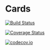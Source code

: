 # Cards

[![Build Status](https://travis-ci.org/StefanKarpinski/Cards.jl.svg?branch=master)](https://travis-ci.org/StefanKarpinski/Cards.jl)

[![Coverage Status](https://coveralls.io/repos/StefanKarpinski/Cards.jl/badge.svg?branch=master&service=github)](https://coveralls.io/github/StefanKarpinski/Cards.jl?branch=master)

[![codecov.io](http://codecov.io/github/StefanKarpinski/Cards.jl/coverage.svg?branch=master)](http://codecov.io/github/StefanKarpinski/Cards.jl?branch=master)
